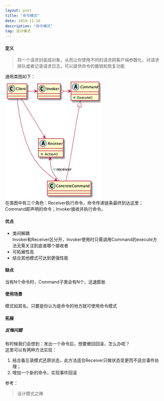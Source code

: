 ```yaml
---
layout: post
title: "命令模式"
date: 2019-11-16
description: "命令模式"
tag: 设计模式
---  
```


#### 定义
> 将一个请求封装成对象，从而让你使用不同的请求把客户端参数化，对请求排队或者记录请求日志，可以提供命令的撤销和恢复功能

通用类图如下：  
![](/images/posts/designpattern/command.png)  
在类图中有三个角色：Receiver执行命令，命令传递链条最终到达这里；Command即声明的命令；Invoker接收并执行命令。

#### 优点
- 类间解耦  
  Invoker和Receiver区分开，Invoker使用时只需调用Command的execute方法无需关注到底谁哪个接收者
- 可拓展性高
- 结合其他模式可达到更强性能

#### 缺点
当有N个命令时，Command子类会有N个，迅速膨胀

#### 使用场景
模式如其名，只要是你认为是命令的地方就可使用命令模式

#### 拓展
##### 反悔问题
有时候我们会想到：发出一个命令后，想要撤回回滚，怎么办呢？  
这里可以有两种方法实现：  
1. 结合备忘录模式还原状态，此方法适合Receiver只做状态变更而不适合事件处理；  
2. 增加一个新的命令，实现事件回滚

参考：
> 设计模式之禅